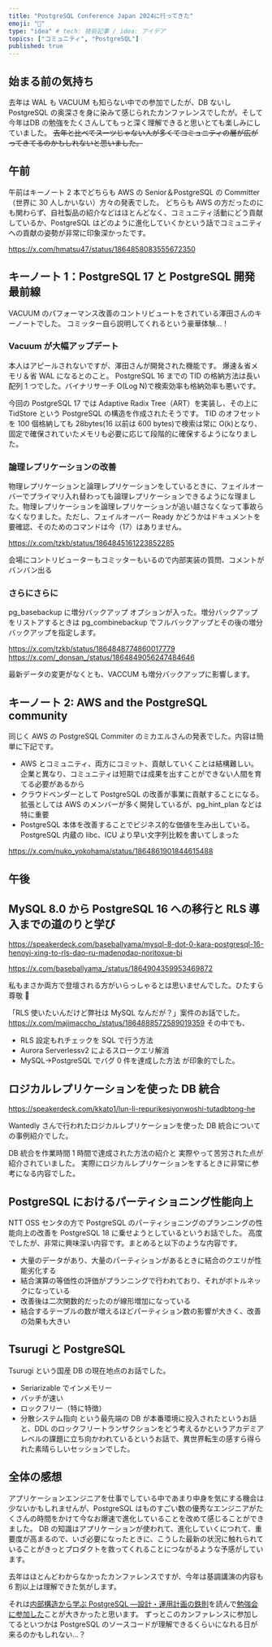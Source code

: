 ```yaml
---
title: "PostgreSQL Conference Japan 2024に行ってきた"
emoji: "🦍"
type: "idea" # tech: 技術記事 / idea: アイデア
topics: ["コミュニティ", "PostgreSQL"]
published: true
---
```


## 始まる前の気持ち

去年は WAL も VACUUM も知らない中での参加でしたが、DB ないし PostgreSQL の奥深さを身に染みて感じられたカンファレンスでしたが。そして今年はDB の勉強をたくさんしてもっと深く理解できると思いとても楽しみにしていました。
~~去年と比べてスーツじゃない人が多くてコミュニティの層が広がってきてるのかもしれないと思いました。~~

## 午前

午前はキーノート 2 本でどちらも AWS の Senior＆PostgreSQL の Committer（世界に 30 人しかいない）方々の発表でした。
どちらも AWS の方だったのにも関わらず、自社製品の紹介などはほとんどなく、コミュニティ活動にどう貢献しているか、PostgreSQL はどのように進化していくかという話でコミュニティへの貢献の姿勢が非常に印象深かったです。

https://x.com/hmatsu47/status/1864858083555672350

## キーノート 1：PostgreSQL 17 と PostgreSQL 開発最前線

VACUUM のパフォーマンス改善のコントリビュートをされている澤田さんのキーノートでした。
コミッター自ら説明してくれるという豪華体験…！

### Vacuum が大幅アップデート

本人はアピールされないですが、澤田さんが開発された機能です。
爆速＆省メモリ＆省 WAL になるとのこと。
PostgreSQL 16 までの TID の格納方法は長い配列 1 つでした。バイナリサーチ O(Log N)で検索効率も格納効率も悪いです。

今回の PostgreSQL 17 では Adaptive Radix Tree（ART）を実装し、その上に TidStore という PostgreSQL の構造を作成されたそうです。
TID のオフセットを 100 個格納しても 28bytes(16 以前は 600 bytes)で検索は常に O(k)となり、固定で確保されていたメモリも必要に応じて段階的に確保するようになりました。

### 論理レプリケーションの改善

物理レプリケーションと論理レプリケーションをしているときに、フェイルオーバーでプライマリ入れ替わっても論理レプリケーションできるようにな理ました。物理レプリケーションを論理レプリケーションが追い越さなくなって事故らなくなりました。ただし、フェイルオーバー Ready かどうかはドキュメントを要確認、そのためのコマンドは今（17）はありません。

https://x.com/tzkb/status/1864845161223852285

会場にコントリビューターもコミッターもいるので内部実装の質問、コメントがバンバン出る

### さらにさらに

pg_basebackup に増分バックアップ オプションが入った。増分バックアップをリストアするときは pg_combinebackup でフルバックアップとその後の増分バックアップを指定します。

https://x.com/tzkb/status/1864848774860017779
https://x.com/_donsan_/status/1864849056247484646

最新データの変更がなくとも、VACCUM も増分バックアップに影響します。

## キーノート 2: AWS and the PostgreSQL community

同じく AWS の PostgreSQL Commiter のミカエルさんの発表でした。内容は簡単に下記です。

- AWS とコミュニティ、両方にコミット、貢献していくことは結構難しい。企業と異なり、コミュニティは短期では成果を出すことができない人間を育てる必要があるから
- クラウドベンダーとして PostgreSQL の改善が事業に貢献することになる。拡張としては AWS のメンバーが多く開発しているが、pg_hint_plan などは特に重要
- PostgreSQL 本体を改善することでビジネス的な価値を生み出している。PostgreSQL 内蔵の libc、ICU より早い文字列比較を書いてしまった

https://x.com/nuko_yokohama/status/1864861901844615488

## 午後

## MySQL 8.0 から PostgreSQL 16 への移行と RLS 導入までの道のりと学び

https://speakerdeck.com/baseballyama/mysql-8-dot-0-kara-postgresql-16-henoyi-xing-to-rls-dao-ru-madenodao-noritoxue-bi

https://x.com/baseballyama_/status/1864904359953469872

私もまさか両方で登壇される方がいらっしゃるとは思いませんでした。ひたすら尊敬 🙏

「RLS 使いたいんだけど弊社は MySQL なんだが？」案件のお話でした。
https://x.com/majimaccho_/status/1864888572589019359
その中でも、

- RLS 設定もれチェックを SQL で行う方法
- Aurora Serverlessv2 によるスロークエリ解消
- MySQL→PostgreSQL でバグ 0 件を達成した方法
  が印象的でした。

## ロジカルレプリケーションを使った DB 統合

https://speakerdeck.com/kkato1/lun-li-repurikesiyonwoshi-tutadbtong-he

Wantedly さんで行われたロジカルレプリケーションを使った DB 統合についての事例紹介でした。

DB 統合を作業時間 1 時間で達成された方法の紹介と
実際やって苦労された点が紹介されていました。
実際にロジカルレプリケーションをするときに非常に参考になる内容でした。

## PostgreSQL におけるパーティショニング性能向上

NTT OSS センタの方で PostgreSQL のパーティショニングのプランニングの性能向上の改善を PostgreSQL 18 に乗せようとしているというお話でした。
高度でしたが、非常に興味深い内容です。まとめると以下のような内容です。

- 大量のデータがあり、大量のパーティションがあるときに結合のクエリが性能劣化する
- 結合演算の等価性の評価がプランニングで行われており、それがボトルネックになっている
- 改善後は二次関数的だったのが線形増加になっている
- 結合するテーブルの数が増えるほどパーティション数の影響が大きく、改善の効果も大きい

## Tsurugi と PostgreSQL

Tsurugi という国産 DB の現在地点のお話でした。

- Seriarizable でインメモリー
- バッチが速い
- ロックフリー（特に特徴）
- 分散システム指向
  という最先端の DB が本番環境に投入されたというお話と、DDL のロックフリートランザクションをどう考えるかというアカデミアレベルの課題に立ち向かわれているというお話で、異世界転生の感すら得られた素晴らしいセッションでした。

## 全体の感想

アプリケーションエンジニアを仕事でしている中であまり中身を気にする機会は少ないかもしれませんが、PostgreSQL はものすごい数の優秀なエンジニアがたくさんの時間をかけて今なお爆速で進化していることを改めて感じることができました。
DB の知識はアプリケーションが使われて、進化していくにつれて、重要度が高まるので、いざ必要になったときに、こうした最新の状況に触れられていることがきっとプロダクトを救ってくれることにつながるような予感がしています。

去年はほとんどわからなかったカンファレンスですが、今年は基調講演の内容も 6 割以上は理解できた気がします。

それは[内部構造から学ぶ PostgreSQL ―設計・運用計画の鉄則](https://gihyo.jp/book/2022/978-4-297-13206-4)を読んで[勉強会に参加した](https://zenn.dev/micin/articles/2024-05-23_majimaccho_postgre_book_retrospective)ことが大きかったと思います。
ずっとこのカンファレンスに参加してるといつかは PostgreSQL のソースコードが理解できるくらいになれる日が来るのかもしれない...？
